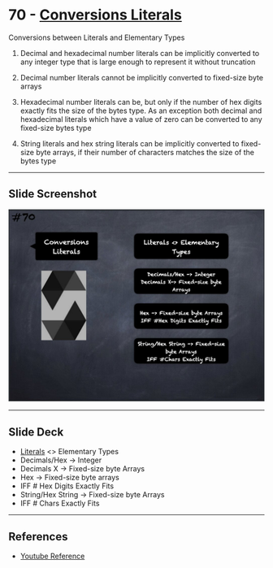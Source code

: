 # 70 - [Conversions Literals](Conversions%20Literals.md)
Conversions between Literals and Elementary Types

1. Decimal and hexadecimal number literals can be implicitly converted to any integer type that is large enough to represent it without truncation
    
2. Decimal number literals cannot be implicitly converted to fixed-size byte arrays
    
3. Hexadecimal number literals can be, but only if the number of hex digits exactly fits the size of the bytes type. As an exception both decimal and hexadecimal literals which have a value of zero can be converted to any fixed-size bytes type
    
4. String literals and hex string literals can be implicitly converted to fixed-size byte arrays, if their number of characters matches the size of the bytes type

___
## Slide Screenshot
![070.jpg](../../images/2.%20Solidity%20101/070.jpg)
___
## Slide Deck
- [Literals](Literals.md) <> Elementary Types
- Decimals/Hex -> Integer
- Decimals X -> Fixed-size byte Arrays
- Hex -> Fixed-size byte arrays
- IFF # Hex Digits Exactly Fits
- String/Hex String -> Fixed-size byte Arrays
- IFF # Chars Exactly Fits
___
## References
- [Youtube Reference](https://youtu.be/WgU7KKKomMk?t=860)


